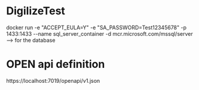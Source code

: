 # DigilizeTest

docker run -e "ACCEPT_EULA=Y" -e "SA_PASSWORD=Test12345678" -p 1433:1433 --name sql_server_container -d mcr.microsoft.com/mssql/server --> for the database

# OPEN api definition

https://localhost:7019/openapi/v1.json